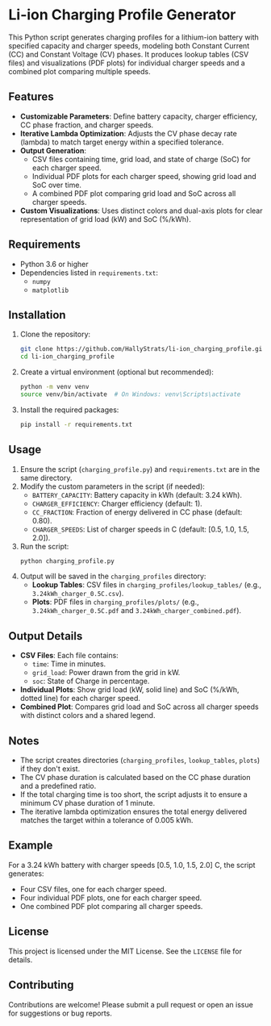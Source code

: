 # Li-ion Charging Profile Generator

This Python script generates charging profiles for a lithium-ion battery with specified capacity and charger speeds, modeling both Constant Current (CC) and Constant Voltage (CV) phases. It produces lookup tables (CSV files) and visualizations (PDF plots) for individual charger speeds and a combined plot comparing multiple speeds.

## Features
- **Customizable Parameters**: Define battery capacity, charger efficiency, CC phase fraction, and charger speeds.
- **Iterative Lambda Optimization**: Adjusts the CV phase decay rate (lambda) to match target energy within a specified tolerance.
- **Output Generation**:
  - CSV files containing time, grid load, and state of charge (SoC) for each charger speed.
  - Individual PDF plots for each charger speed, showing grid load and SoC over time.
  - A combined PDF plot comparing grid load and SoC across all charger speeds.
- **Custom Visualizations**: Uses distinct colors and dual-axis plots for clear representation of grid load (kW) and SoC (%/kWh).

## Requirements
- Python 3.6 or higher
- Dependencies listed in `requirements.txt`:
  - `numpy`
  - `matplotlib`

## Installation
1. Clone the repository:
   ```bash
   git clone https://github.com/HallyStrats/li-ion_charging_profile.git
   cd li-ion_charging_profile
   ```
2. Create a virtual environment (optional but recommended):
   ```bash
   python -m venv venv
   source venv/bin/activate  # On Windows: venv\Scripts\activate
   ```
3. Install the required packages:
   ```bash
   pip install -r requirements.txt
   ```

## Usage
1. Ensure the script (`charging_profile.py`) and `requirements.txt` are in the same directory.
2. Modify the custom parameters in the script (if needed):
   - `BATTERY_CAPACITY`: Battery capacity in kWh (default: 3.24 kWh).
   - `CHARGER_EFFICIENCY`: Charger efficiency (default: 1).
   - `CC_FRACTION`: Fraction of energy delivered in CC phase (default: 0.80).
   - `CHARGER_SPEEDS`: List of charger speeds in C (default: [0.5, 1.0, 1.5, 2.0]).
3. Run the script:
   ```bash
   python charging_profile.py
   ```
4. Output will be saved in the `charging_profiles` directory:
   - **Lookup Tables**: CSV files in `charging_profiles/lookup_tables/` (e.g., `3.24kWh_charger_0.5C.csv`).
   - **Plots**: PDF files in `charging_profiles/plots/` (e.g., `3.24kWh_charger_0.5C.pdf` and `3.24kWh_charger_combined.pdf`).

## Output Details
- **CSV Files**: Each file contains:
  - `time`: Time in minutes.
  - `grid_load`: Power drawn from the grid in kW.
  - `soc`: State of Charge in percentage.
- **Individual Plots**: Show grid load (kW, solid line) and SoC (%/kWh, dotted line) for each charger speed.
- **Combined Plot**: Compares grid load and SoC across all charger speeds with distinct colors and a shared legend.

## Notes
- The script creates directories (`charging_profiles`, `lookup_tables`, `plots`) if they don't exist.
- The CV phase duration is calculated based on the CC phase duration and a predefined ratio.
- If the total charging time is too short, the script adjusts it to ensure a minimum CV phase duration of 1 minute.
- The iterative lambda optimization ensures the total energy delivered matches the target within a tolerance of 0.005 kWh.

## Example
For a 3.24 kWh battery with charger speeds [0.5, 1.0, 1.5, 2.0] C, the script generates:
- Four CSV files, one for each charger speed.
- Four individual PDF plots, one for each charger speed.
- One combined PDF plot comparing all charger speeds.

## License
This project is licensed under the MIT License. See the `LICENSE` file for details.

## Contributing
Contributions are welcome! Please submit a pull request or open an issue for suggestions or bug reports.